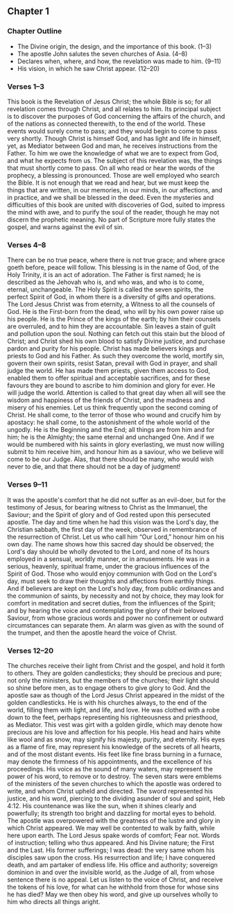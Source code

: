 ## Chapter 1

### Chapter Outline

- The Divine origin, the design, and the importance of this book. (1–3)
- The apostle John salutes the seven churches of Asia. (4–8)
- Declares when, where, and how, the revelation was made to him. (9–11)
- His vision, in which he saw Christ appear. (12–20)

### Verses 1–3

This book is the Revelation of Jesus Christ; the whole Bible is so; for all revelation comes through Christ, and all relates to him. Its principal subject is to discover the purposes of God concerning the affairs of the church, and of the nations as connected therewith, to the end of the world. These events would surely come to pass; and they would begin to come to pass very shortly. Though Christ is himself God, and has light and life in himself, yet, as Mediator between God and man, he receives instructions from the Father. To him we owe the knowledge of what we are to expect from God, and what he expects from us. The subject of this revelation was, the things that must shortly come to pass. On all who read or hear the words of the prophecy, a blessing is pronounced. Those are well employed who search the Bible. It is not enough that we read and hear, but we must keep the things that are written, in our memories, in our minds, in our affections, and in practice, and we shall be blessed in the deed. Even the mysteries and difficulties of this book are united with discoveries of God, suited to impress the mind with awe, and to purify the soul of the reader, though he may not discern the prophetic meaning. No part of Scripture more fully states the gospel, and warns against the evil of sin.

### Verses 4–8

There can be no true peace, where there is not true grace; and where grace goeth before, peace will follow. This blessing is in the name of God, of the Holy Trinity, it is an act of adoration. The Father is first named; he is described as the Jehovah who is, and who was, and who is to come, eternal, unchangeable. The Holy Spirit is called the seven spirits, the perfect Spirit of God, in whom there is a diversity of gifts and operations. The Lord Jesus Christ was from eternity, a Witness to all the counsels of God. He is the First-born from the dead, who will by his own power raise up his people. He is the Prince of the kings of the earth; by him their counsels are overruled, and to him they are accountable. Sin leaves a stain of guilt and pollution upon the soul. Nothing can fetch out this stain but the blood of Christ; and Christ shed his own blood to satisfy Divine justice, and purchase pardon and purity for his people. Christ has made believers kings and priests to God and his Father. As such they overcome the world, mortify sin, govern their own spirits, resist Satan, prevail with God in prayer, and shall judge the world. He has made them priests, given them access to God, enabled them to offer spiritual and acceptable sacrifices, and for these favours they are bound to ascribe to him dominion and glory for ever. He will judge the world. Attention is called to that great day when all will see the wisdom and happiness of the friends of Christ, and the madness and misery of his enemies. Let us think frequently upon the second coming of Christ. He shall come, to the terror of those who wound and crucify him by apostacy: he shall come, to the astonishment of the whole world of the ungodly. He is the Beginning and the End; all things are from him and for him; he is the Almighty; the same eternal and unchanged One. And if we would be numbered with his saints in glory everlasting, we must now willing submit to him receive him, and honour him as a saviour, who we believe will come to be our Judge. Alas, that there should be many, who would wish never to die, and that there should not be a day of judgment!

### Verses 9–11

It was the apostle's comfort that he did not suffer as an evil-doer, but for the testimony of Jesus, for bearing witness to Christ as the Immanuel, the Saviour; and the Spirit of glory and of God rested upon this persecuted apostle. The day and time when he had this vision was the Lord's day, the Christian sabbath, the first day of the week, observed in remembrance of the resurrection of Christ. Let us who call him “Our Lord,” honour him on his own day. The name shows how this sacred day should be observed; the Lord's day should be wholly devoted to the Lord, and none of its hours employed in a sensual, worldly manner, or in amusements. He was in a serious, heavenly, spiritual frame, under the gracious influences of the Spirit of God. Those who would enjoy communion with God on the Lord's day, must seek to draw their thoughts and affections from earthly things. And if believers are kept on the Lord's holy day, from public ordinances and the communion of saints, by necessity and not by choice, they may look for comfort in meditation and secret duties, from the influences of the Spirit; and by hearing the voice and contemplating the glory of their beloved Saviour, from whose gracious words and power no confinement or outward circumstances can separate them. An alarm was given as with the sound of the trumpet, and then the apostle heard the voice of Christ.

### Verses 12–20

The churches receive their light from Christ and the gospel, and hold it forth to others. They are golden candlesticks; they should be precious and pure; not only the ministers, but the members of the churches; their light should so shine before men, as to engage others to give glory to God. And the apostle saw as though of the Lord Jesus Christ appeared in the midst of the golden candlesticks. He is with his churches always, to the end of the world, filling them with light, and life, and love. He was clothed with a robe down to the feet, perhaps representing his righteousness and priesthood, as Mediator. This vest was girt with a golden girdle, which may denote how precious are his love and affection for his people. His head and hairs white like wool and as snow, may signify his majesty, purity, and eternity. His eyes as a flame of fire, may represent his knowledge of the secrets of all hearts, and of the most distant events. His feet like fine brass burning in a furnace, may denote the firmness of his appointments, and the excellence of his proceedings. His voice as the sound of many waters, may represent the power of his word, to remove or to destroy. The seven stars were emblems of the ministers of the seven churches to which the apostle was ordered to write, and whom Christ upheld and directed. The sword represented his justice, and his word, piercing to the dividing asunder of soul and spirit, Heb 4:12. His countenance was like the sun, when it shines clearly and powerfully; its strength too bright and dazzling for mortal eyes to behold. The apostle was overpowered with the greatness of the lustre and glory in which Christ appeared. We may well be contented to walk by faith, while here upon earth. The Lord Jesus spake words of comfort; Fear not. Words of instruction; telling who thus appeared. And his Divine nature; the First and the Last. His former sufferings; I was dead: the very same whom his disciples saw upon the cross. His resurrection and life; I have conquered death, and am partaker of endless life. His office and authority; sovereign dominion in and over the invisible world, as the Judge of all, from whose sentence there is no appeal. Let us listen to the voice of Christ, and receive the tokens of his love, for what can he withhold from those for whose sins he has died? May we then obey his word, and give up ourselves wholly to him who directs all things aright.

